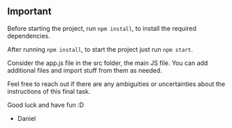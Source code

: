 ## Important
Before starting the project, run `npm install`, to install the required dependencies.

After running `npm install`, to start the project just run `npm start`.

Consider the app.js file in the src folder, the main JS file.
You can add additional files and import stuff from them as needed.

Feel free to reach out if there are any ambiguities or uncertainties about the instructions of this final task.


Good luck and have fun :D
- Daniel